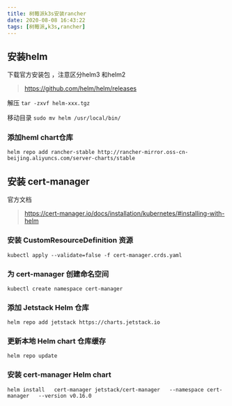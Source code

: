 ```yaml
---
title: 树莓派k3s安装rancher
date: 2020-08-08 16:43:22
tags: [树莓派,k3s,rancher]
---
```


## 安装helm

下载官方安装包 ，注意区分helm3 和helm2
>https://github.com/helm/helm/releases

解压 `tar -zxvf helm-xxx.tgz`

移动目录 `sudo mv helm /usr/local/bin/`


### 添加heml chart仓库

`helm repo add rancher-stable http://rancher-mirror.oss-cn-beijing.aliyuncs.com/server-charts/stable`

## 安装 cert-manager

官方文档
>https://cert-manager.io/docs/installation/kubernetes/#installing-with-helm

### 安装 CustomResourceDefinition 资源

`kubectl apply --validate=false -f cert-manager.crds.yaml`
### 为 cert-manager 创建命名空间

`kubectl create namespace cert-manager`

### 添加 Jetstack Helm 仓库

`helm repo add jetstack https://charts.jetstack.io`

### 更新本地 Helm chart 仓库缓存

`helm repo update`

### 安装 cert-manager Helm chart
`helm install   cert-manager jetstack/cert-manager   --namespace cert-manager   --version v0.16.0`